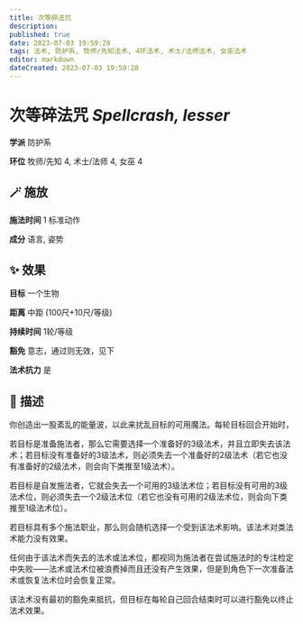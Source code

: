 ```yaml
---
title: 次等碎法咒
description: 
published: true
date: 2023-07-03 19:59:28
tags: 法术, 防护系, 牧师/先知法术, 4环法术, 术士/法师法术, 女巫法术
editor: markdown
dateCreated: 2023-07-03 19:59:28
---
```


# **次等碎法咒** *Spellcrash, lesser*

**学派** 防护系 

**环位** 牧师/先知 4, 术士/法师 4, 女巫 4

## 🪄 施放

**施法时间** 1 标准动作

**成分** 语言, 姿势

## ✨ 效果 

**目标** 一个生物 

**距离** 中距 (100尺+10尺/等级)  

**持续时间** 1轮/等级 

**豁免** 意志，通过则无效，见下

**法术抗力** 是

## 📖 描述

你创造出一股紊乱的能量波，以此来扰乱目标的可用魔法。每轮目标回合开始时，

若目标是准备施法者，那么它需要选择一个准备好的3级法术，并且立即失去该法术；若目标没有准备好的3级法术，则必须失去一个准备好的2级法术（若它也没有准备好的2级法术，则会向下类推至1级法术）。

若目标是自发施法者，它就会失去一个可用的3级法术位；若目标没有可用的3级法术位，则必须失去一个2级法术位（若它也没有可用的2级法术位，则会向下类推至1级法术位）。

若目标具有多个施法职业，那么则会随机选择一个受到该法术影响。该法术对类法术能力没有效果。

任何由于该法术而失去的法术或法术位，都视同为施法者在尝试施法时的专注检定中失败——法术或法术位被浪费掉而且还没有产生效果，但是到角色下一次准备法术或恢复法术位时会恢复正常。

该法术没有最初的豁免来抵抗，但目标在每轮自己回合结束时可以进行豁免以终止法术效果。
    
